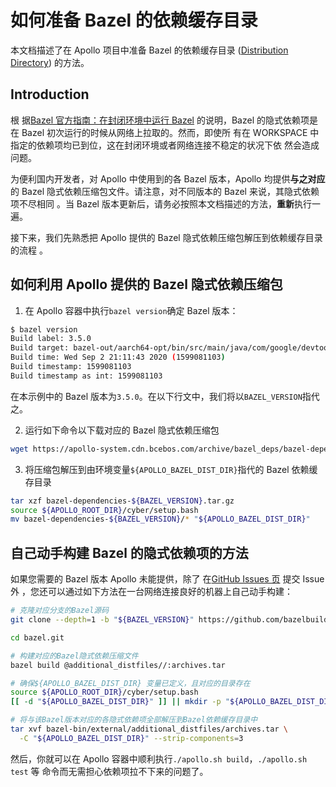 # 如何准备 Bazel 的依赖缓存目录

本文档描述了在 Apollo 项目中准备 Bazel 的依赖缓存目录
([Distribution Directory](https://docs.bazel.build/versions/master/guide.html#distribution-files-directories))
的方法。

## Introduction

根
据[Bazel 官方指南：在封闭环境中运行 Bazel](https://docs.bazel.build/versions/master/guide.html#running-bazel-in-an-airgapped-environment)
的说明，Bazel 的隐式依赖项是在 Bazel 初次运行的时候从网络上拉取的。然而，即使所
有在 WORKSPACE 中指定的依赖项均已到位，这在封闭环境或者网络连接不稳定的状况下依
然会造成问题。

为便利国内开发者，对 Apollo 中使用到的各 Bazel 版本，Apollo 均提供**与之对应**的
Bazel 隐式依赖压缩包文件。请注意，对不同版本的 Bazel 来说，其隐式依赖项不尽相同
。当 Bazel 版本更新后，请务必按照本文档描述的方法，**重新**执行一遍。

接下来，我们先熟悉把 Apollo 提供的 Bazel 隐式依赖压缩包解压到依赖缓存目录的流程
。

## 如何利用 Apollo 提供的 Bazel 隐式依赖压缩包

1. 在 Apollo 容器中执行`bazel version`确定 Bazel 版本：

```bash
$ bazel version
Build label: 3.5.0
Build target: bazel-out/aarch64-opt/bin/src/main/java/com/google/devtools/build/lib/bazel/BazelServer_deploy.jar
Build time: Wed Sep 2 21:11:43 2020 (1599081103)
Build timestamp: 1599081103
Build timestamp as int: 1599081103
```

在本示例中的 Bazel 版本为`3.5.0`。在以下行文中，我们将以`BAZEL_VERSION`指代之。

2. 运行如下命令以下载对应的 Bazel 隐式依赖压缩包

```bash
wget https://apollo-system.cdn.bcebos.com/archive/bazel_deps/bazel-dependencies-${BAZEL_VERSION}.tar.gz
```

3. 将压缩包解压到由环境变量`${APOLLO_BAZEL_DIST_DIR}`指代的 Bazel 依赖缓存目录

```bash
tar xzf bazel-dependencies-${BAZEL_VERSION}.tar.gz
source ${APOLLO_ROOT_DIR}/cyber/setup.bash
mv bazel-dependencies-${BAZEL_VERSION}/* "${APOLLO_BAZEL_DIST_DIR}"
```

## 自己动手构建 Bazel 的隐式依赖项的方法

如果您需要的 Bazel 版本 Apollo 未能提供，除了
在[GitHub Issues 页](https://github.com/ApolloAuto/apollo/issues) 提交 Issue 外
，您还可以通过如下方法在一台网络连接良好的机器上自己动手构建：

```bash
# 克隆对应分支的Bazel源码
git clone --depth=1 -b "${BAZEL_VERSION}" https://github.com/bazelbuild/bazel bazel.git

cd bazel.git

# 构建对应的Bazel隐式依赖压缩文件
bazel build @additional_distfiles//:archives.tar

# 确保${APOLLO_BAZEL_DIST_DIR} 变量已定义，且对应的目录存在
source ${APOLLO_ROOT_DIR}/cyber/setup.bash
[[ -d "${APOLLO_BAZEL_DIST_DIR}" ]] || mkdir -p "${APOLLO_BAZEL_DIST_DIR}"

# 将与该Bazel版本对应的各隐式依赖项全部解压到Bazel依赖缓存目录中
tar xvf bazel-bin/external/additional_distfiles/archives.tar \
  -C "${APOLLO_BAZEL_DIST_DIR}" --strip-components=3
```

然后，你就可以在 Apollo 容器中顺利执行`./apollo.sh build`，`./apollo.sh test` 等
命令而无需担心依赖项拉不下来的问题了。
